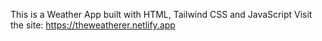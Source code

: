 This is a Weather App built with HTML, Tailwind CSS and JavaScript
Visit the site: https://theweatherer.netlify.app
